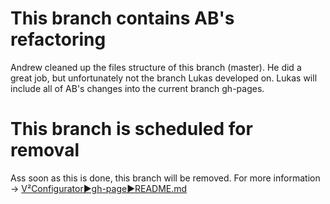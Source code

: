 # This branch contains AB's refactoring
Andrew cleaned up the files structure of this branch (master). He did a great job, but unfortunately not the branch Lukas developed on. Lukas will include all of AB's changes into the current branch gh-pages. 

# This branch is scheduled for removal
Ass soon as this is done, this branch will be removed. For more information → [V²Configurator►gh-page►README.md](https://github.com/V-Squared/v2-Configurator/blob/gh-pages/README.md)
